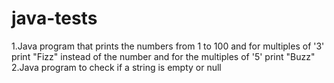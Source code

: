 # java-tests

1.Java program that prints the numbers from 1 to 100 and for multiples of '3' print "Fizz" 
instead of the number and for the multiples of '5' print "Buzz"
2.Java program to check if a string is empty or null


